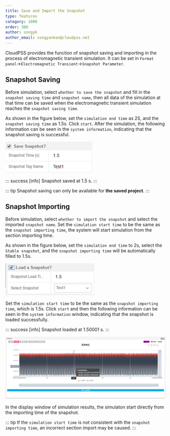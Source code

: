 ```yaml
---
title: Save and Import the Snapshot
type: features
category: 1000
order: 300
author: songyk
author_email: songyankan@cloudpss.net
---
```

 
 
CloudPSS provides the function of snapshot saving and importing in the process of electromagnetic transient simulation. It can be set in `Format panel`->`Electromagnetic Transient`->`Snapshot Parameter`.

## Snapshot Saving

Before simulation, select `whether to save the snapshot` and fill in the `snapshot saving time` and `snapshot name`, then all data of the simulation at that time can be saved when the electromagnetic transient simulation reaches the `snapshot saving time`.

As shown in the figure below, set the `simulation end time` as 2S, and the `snapshot saving time` as 1.5s. Click `start`. After the simulation, the following information can be seen in the `system information`, indicating that the snapshot saving is successful.

![断面保存](Snapshot/savesnapshot.png "Snapshot saving page")

::: success
[info] Snapshot saved at 1.5 s.
:::

::: tip
Snapshot saving can only be available for **the saved project**.
:::

## Snapshot Importing

Before simulation, select `whether to import the snapshot` and select the imported `snapshot name`. Set the `simulation start time` to be the same as the `snapshot importing time`, the system will start simulation from the section importing time.

As shown in the figure below, set the `simulation end time` to 2s, select the `Stable snapshot`, and the `snapshot importing time` will be automatically filled to 1.5s.

![断面载入](Snapshot/loadsnapshot.png "Snapshot importing page")

Set the `simulation start time` to be the same as the `snapshot importing time`, which is 1.5s. Click `start` and then the following information can be seen in the `system information` window, indicating that the snapshot is loaded successfully.


::: success
[info] Snapshot loaded at 1.50001 s.
:::

![断面载入结果](Snapshot/result.png "The result of the snapshot importing")

In the display window of simulation results, the simulaton start directly from the importing time of the snapshot.

::: tip
If the `simulation start time` is not consistent with the `snapshot importing time`, an incorrect section import may be caused.
:::